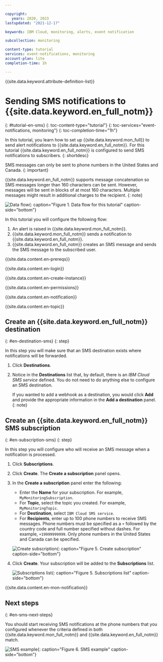 ```yaml
---

copyright:
   years: 2020, 2023
lastupdated: "2021-12-17"

keywords: IBM Cloud, monitoring, alerts, event notification

subcollection: monitoring

content-type: tutorial
services: event-notifications, monitoring
account-plan: lite
completion-time: 1h

---
```


{{site.data.keyword.attribute-definition-list}}

# Sending SMS notifications to {{site.data.keyword.en_full_notm}}
{: #tutorial-en-sms}
{: toc-content-type="tutorial"}
{: toc-services="event-notifications, monitoring"}
{: toc-completion-time="1h"}

In this tutorial, you learn how to set up {{site.data.keyword.mon_full}} to send alert notifications to {{site.data.keyword.en_full_notm}}. For this tutorial {{site.data.keyword.en_full_notm}} is configured to send SMS notifications to subscribers.
{: shortdesc}

SMS messages can only be sent to phone numbers in the United States and Canada.
{: important}

{{site.data.keyword.en_full_notm}} supports message concatenation so SMS messages longer than 160 characters can be sent.  However, messages will be sent in blocks of at most 160 characters.  Multiple messages might result in additional charges to the recipient.
{: note}

![Data flow](../images/event_notification_sms.svg){: caption="Figure 1. Data flow for this tutorial" caption-side="bottom"}

In this tutorial you will configure the following flow:

1. An alert is raised in {{site.data.keyword.mon_full_notm}}.
2. {{site.data.keyword.mon_full_notm}} sends a notification to {{site.data.keyword.en_full_notm}}.
3. {{site.data.keyword.en_full_notm}} creates an SMS message and sends the SMS message to the subscribed user.

{{site.data.content.en-prereqs}}

{{site.data.content.en-login}}

{{site.data.content.en-create-instance}}

{{site.data.content.en-permissions}}

{{site.data.content.en-notification}}

{{site.data.content.en-topic}}

## Create an {{site.data.keyword.en_full_notm}} destination
{: #en-destination-sms}
{: step}

In this step you will make sure that an SMS destination exists where notifications will be forwarded.

1. Click **Destinations**.
2. Notice in the **Destinations** list that, by default, there is an *IBM Cloud SMS service* defined.  You do not need to do anything else to configure an SMS destination.

   If you wanted to add a webhook as a destination, you would click **Add** and provide the appropriate information in the **Add a destination** panel.
   {: note}


## Create an {{site.data.keyword.en_full_notm}} SMS subscription
{: #en-subscription-sms}
{: step}

In this step you will configure who will receive an SMS message when a notification is processed.

1. Click **Subscriptions**.
2. Click **Create**. The **Create a subscription** panel opens.
3. In the **Create a subscription** panel enter the following:

    * Enter the **Name** for your subscription.  For example, `MyMonitoringSubscription`.
    * For **Topic**, select the topic you created.  For example, `MyMonitoringTopic`.
    * For **Destination**, select `IBM Cloud SMS service`.
    * For **Recipients**, enter up to 100 phone numbers to receive SMS messages.  Phone numbers must be specified as a `+` followed by the country code and full number specified without dashes.  For example, `+19999999999`.  Only phone numbers in the United States and Canada can be specified.

    ![Create subscription](../images/create_subscription_sms.png){: caption="Figure 5. Create subscription" caption-side="bottom"}

4. Click **Create**.  Your subscription will be added to the **Subscriptions** list.

    ![Subscriptions list](../images/subscriptions_sms.png){: caption="Figure 5. Subscriptions list" caption-side="bottom"}

{{site.data.content.en-mon-notification}}

## Next steps
{: #en-sms-next-steps}

You should start receiving SMS notifications at the phone numbers that you configured whenever the criteria defined in both {{site.data.keyword.mon_full_notm}} and {{site.data.keyword.en_full_notm}} match.

![SMS example](../images/sms_example.png){: caption="Figure 6. SMS example" caption-side="bottom"}
